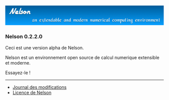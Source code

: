 ![banner](banner_homepage.png)

### Nelson 0.2.2.0

Ceci est une version alpha de Nelson. 

Nelson est un environnement open source de calcul numerique extensible et moderne.

Essayez-le !


* * *

*   [Journal des modifications](changelog.md)
*   [Licence de Nelson](licence.md)
